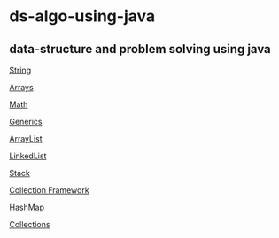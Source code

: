 # ds-algo-using-java
## data-structure and problem solving using java

[String](src/main/java/org/example/string/strings.md)

[Arrays](src/main/java/org/example/arrays/arrays.md)

[Math](src/main/java/org/example/math/math.md)

[Generics](src/main/java/org/example/generics/generics.md)

[ArrayList]()

[LinkedList]()

[Stack]()

[Collection Framework]()

[HashMap]()

[Collections]()

